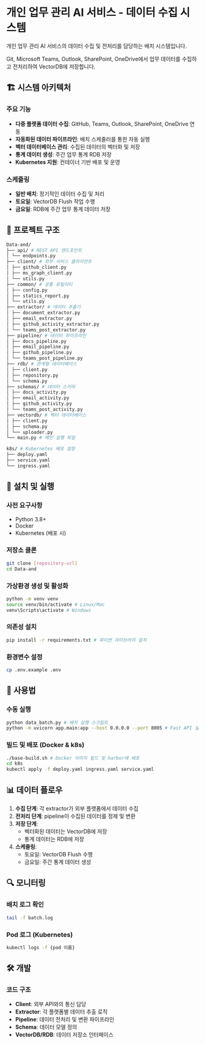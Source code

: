 # 개인 업무 관리 AI 서비스 - 데이터 수집 시스템

개인 업무 관리 AI 서비스의 데이터 수집 및 전처리를 담당하는 배치 시스템입니다.

Git, Microsoft Teams, Outlook, SharePoint, OneDrive에서 업무 데이터를 수집하고 전처리하여 VectorDB에 저장합니다.

## 🏗️ 시스템 아키텍처

### 주요 기능
- **다중 플랫폼 데이터 수집**: GitHub, Teams, Outlook, SharePoint, OneDrive 연동
- **자동화된 데이터 파이프라인**: 배치 스케줄러를 통한 자동 실행
- **벡터 데이터베이스 관리**: 수집된 데이터의 벡터화 및 저장
- **통계 데이터 생성**: 주간 업무 통계 RDB 저장
- **Kubernetes 지원**: 컨테이너 기반 배포 및 운영

### 스케줄링
- **일반 배치**: 정기적인 데이터 수집 및 처리
- **토요일**: VectorDB Flush 작업 수행
- **금요일**: RDB에 주간 업무 통계 데이터 저장

## 📁 프로젝트 구조

```sh
Data-and/
├── api/ # REST API 엔드포인트
│ └── endpoints.py
├── client/ # 외부 서비스 클라이언트
│ ├── github_client.py
│ ├── ms_graph_client.py
│ └── utils.py
├── common/ # 공통 유틸리티
│ ├── config.py
│ ├── statics_report.py
│ └── utils.py
├── extractor/ # 데이터 추출기
│ ├── document_extractor.py
│ ├── email_extractor.py
│ ├── github_activity_extractor.py
│ └── teams_post_extractor.py
├── pipeline/ # 데이터 파이프라인
│ ├── docs_pipeline.py
│ ├── email_pipeline.py
│ ├── github_pipeline.py
│ └── teams_post_pipeline.py
├── rdb/ # 관계형 데이터베이스
│ ├── client.py
│ ├── repository.py
│ └── schema.py
├── schemas/ # 데이터 스키마
│ ├── docs_activity.py
│ ├── email_activity.py
│ ├── github_activity.py
│ └── teams_post_activity.py
├── vectordb/ # 벡터 데이터베이스
│ ├── client.py
│ ├── schema.py
│ └── uploader.py
└── main.py # 메인 실행 파일

k8s/ # Kubernetes 배포 설정
├── deploy.yaml
├── service.yaml
└── ingress.yaml
```
## 🚀 설치 및 실행

### 사전 요구사항
- Python 3.8+
- Docker
- Kubernetes (배포 시)

### 저장소 클론
```sh
git clone [repository-url]
cd Data-and
```

### 가상환경 생성 및 활성화
```sh
python -m venv venv
source venv/bin/activate # Linux/Mac
venv\Scripts\activate # Windows
```

### 의존성 설치
```sh
pip install -r requirements.txt # 파이썬 라이브러리 설치
```

### 환경변수 설정
```sh
cp .env.example .env
```

## 🔧 사용법

### 수동 실행
```sh
python data_batch.py # 배치 실행 스크립트
python -m uvicorn app.main:app --host 0.0.0.0 --port 8005 # Fast API 실행 스크립트
```

### 빌드 및 배포 (Docker & k8s)
```sh
./base-build.sh # Docker 이미지 빌드 및 harbor에 배포
cd k8s
kubectl apply -f deploy.yaml ingress.yaml service.yaml
```


## 📊 데이터 플로우

1. **수집 단계**: 각 extractor가 외부 플랫폼에서 데이터 수집
2. **전처리 단계**: pipeline이 수집된 데이터를 정제 및 변환
3. **저장 단계**: 
   - 벡터화된 데이터는 VectorDB에 저장
   - 통계 데이터는 RDB에 저장
4. **스케줄링**: 
   - 토요일: VectorDB Flush 수행
   - 금요일: 주간 통계 데이터 생성

## 🔍 모니터링

### 배치 로그 확인
```sh
tail -f batch.log
```

### Pod 로그 (Kubernetes)
```sh
kubectl logs -f {pod 이름}
```

## 🛠️ 개발
### 코드 구조
- **Client**: 외부 API와의 통신 담당
- **Extractor**: 각 플랫폼별 데이터 추출 로직
- **Pipeline**: 데이터 전처리 및 변환 파이프라인
- **Schema**: 데이터 모델 정의
- **VectorDB/RDB**: 데이터 저장소 인터페이스